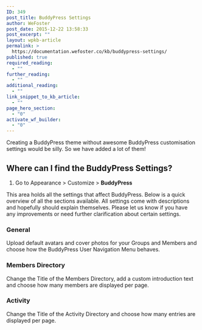 ```yaml
---
ID: 349
post_title: BuddyPress Settings
author: WeFoster
post_date: 2015-12-22 13:58:33
post_excerpt: ""
layout: wpkb-article
permalink: >
  https://documentation.wefoster.co/kb/buddypress-settings/
published: true
required_reading:
  - ""
further_reading:
  - ""
additional_reading:
  - ""
link_snippet_to_kb_article:
  - ""
page_hero_section:
  - "0"
activate_wf_builder:
  - "0"
---
```

Creating a BuddyPress theme without awesome BuddyPress customisation settings would be silly. So we have added a lot of them!

## Where can I find the BuddyPress Settings?

1.  Go to Appearance > Customize > **BuddyPress**

This area holds all the settings that affect BuddyPress. Below is a quick overview of all the sections available. All settings come with descriptions and hopefully should explain themselves. Please let us know if you have any improvements or need further clarification about certain settings.

### General

Upload default avatars and cover photos for your Groups and Members and choose how the BuddyPress User Navigation Menu behaves.

### Members Directory

Change the Title of the Members Directory, add a custom introduction text and choose how many members are displayed per page.

### Activity

Change the Title of the Activity Directory and choose how many entries are displayed per page.